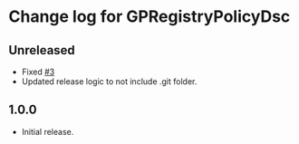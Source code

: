 # Change log for GPRegistryPolicyDsc

## Unreleased

* Fixed [#3](https://github.com/dsccommunity/GPRegistryPolicyDsc/issues/3)
* Updated release logic to not include .git folder.

## 1.0.0

* Initial release.
